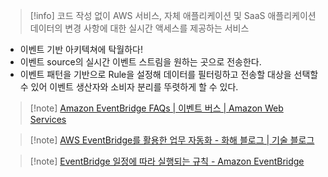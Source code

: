
> [!info] 코드 작성 없이 AWS 서비스, 자체 애플리케이션 및 SaaS 애플리케이션 데이터의 변경 사항에 대한 실시간 액세스를 제공하는  서비스


- 이벤트 기반 아키텍쳐에 탁월하다!
- 이벤트 source의 실시간 이벤트 스트림을 원하는 곳으로 전송한다.
- 이벤트 패턴을 기반으로 Rule을 설정해 데이터를 필터링하고 전송할 대상을 선택할 수 있어 이벤트 생산자와 소비자 분리를 뚜렷하게 할 수 있다.

> [!note] [Amazon EventBridge FAQs | 이벤트 버스 | Amazon Web Services](https://aws.amazon.com/ko/eventbridge/faqs/)

> [!note] [AWS EventBridge를 활용한 업무 자동화 - 화해 블로그 | 기술 블로그](https://blog.hwahae.co.kr/all/tech/8783)

> [!note] [EventBridge 일정에 따라 실행되는 규칙 - Amazon EventBridge](https://docs.aws.amazon.com/ko_kr/eventbridge/latest/userguide/eb-create-rule-schedule.html)

